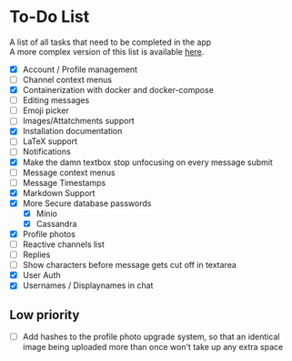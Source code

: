 # To-Do List

A list of all tasks that need to be completed in the app<br>
A more complex version of this list is available [here](https://trello.com/b/kJw6Aapn/svchat).

- [x] Account / Profile management
- [ ] Channel context menus
- [x] Containerization with docker and docker-compose
- [ ] Editing messages
- [ ] Emoji picker
- [ ] Images/Attatchments support
- [x] Installation documentation
- [ ] LaTeX support
- [ ] Notifications
- [x] Make the damn textbox stop unfocusing on every message submit
- [ ] Message context menus
- [ ] Message Timestamps
- [x] Markdown Support
- [x] More Secure database passwords
  - [x] Minio
  - [x] Cassandra
- [x] Profile photos
- [ ] Reactive channels list
- [ ] Replies
- [ ] Show characters before message gets cut off in textarea
- [x] User Auth
- [x] Usernames / Displaynames in chat

## Low priority

- [ ] Add hashes to the profile photo upgrade system, so that an identical image being uploaded more than once won't take up any extra space
